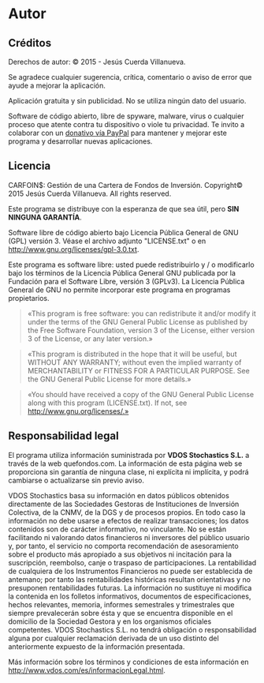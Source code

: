 # Autor

## Créditos

Derechos de autor: © 2015 - Jesús Cuerda Villanueva.

Se agradece cualquier sugerencia, crítica, comentario o aviso de error que ayude a mejorar la aplicación.

Aplicación gratuita y sin publicidad. No se utiliza ningún dato del usuario.

Software de código abierto, libre de spyware, malware, virus o cualquier proceso que atente contra tu dispositivo o viole tu privacidad. Te invito a colaborar con un [donativo vía PayPal](https://www.paypal.com/cgi-bin/webscr?cmd=_s-xclick&hosted_button_id=986PSAHLH6N4L) para mantener y mejorar este programa y desarrollar nuevas aplicaciones.

## Licencia

CARFOIN$: Gestión de una Cartera de Fondos de Inversión. Copyright© 2015 Jesús Cuerda Villanueva. All rights reserved.

Este programa se distribuye con la esperanza de que sea útil, pero **SIN NINGUNA GARANTÍA**.

Software libre de código abierto bajo Licencia Pública General de GNU (GPL) versión 3. Véase el archivo adjunto "LICENSE.txt" o en http://www.gnu.org/licenses/gpl-3.0.txt.

Este programa es software libre: usted puede redistribuirlo y / o modificarlo bajo los términos de la Licencia Pública General GNU publicada por la Fundación para el Software Libre, versión 3 (GPLv3). La Licencia Pública General de GNU no permite incorporar este programa en programas propietarios.

> «This program is free software: you can redistribute it and/or modify it under the terms of the GNU General Public License as published by the Free Software Foundation, version 3 of the License, either version 3 of the License, or any later version.»

> «This program is distributed in the hope that it will be useful, but WITHOUT ANY WARRANTY; without even the implied warranty of MERCHANTABILITY or FITNESS FOR A PARTICULAR PURPOSE.  See the GNU General Public License for more details.»

> «You should have received a copy of the GNU General Public License along with this program (LICENSE.txt). If not, see http://www.gnu.org/licenses/.»

## Responsabilidad legal

El programa utiliza información suministrada por **VDOS Stochastics S.L.** a través de la web quefondos.com. La información de esta página web se proporciona sin garantía de ninguna clase, ni explícita ni implícita, y podrá cambiarse o actualizarse sin previo aviso.

VDOS Stochastics basa su información en datos públicos obtenidos directamente de las Sociedades Gestoras de Instituciones de Inversión Colectiva, de la CNMV, de la DGS y de procesos propios. En todo caso la información no debe usarse a efectos de realizar transacciones; los datos contenidos son de carácter informativo, no vinculante. No se están facilitando ni valorando datos financieros ni inversores del público usuario y, por tanto, el servicio no comporta recomendación de asesoramiento sobre el producto más apropiado a sus objetivos ni incitación para la suscripción, reembolso, canje o traspaso de participaciones. La rentabilidad de cualquiera de los Instrumentos Financieros no puede ser establecida de antemano; por tanto las rentabilidades históricas resultan orientativas y no presuponen rentabilidades futuras. La información no sustituye ni modifica la contenida en los folletos informativos, documentos de especificaciones, hechos relevantes, memoria, informes semestrales y trimestrales que siempre prevalecerán sobre ésta y que se encuentra disponible en el domicilio de la Sociedad Gestora y en los organismos oficiales competentes. VDOS Stochastics S.L. no tendrá obligación o responsabilidad alguna por cualquier reclamación derivada de un uso distinto del anteriormente expuesto de la información presentada.

Más información sobre los términos y condiciones de esta información en http://www.vdos.com/es/informacionLegal.html.
